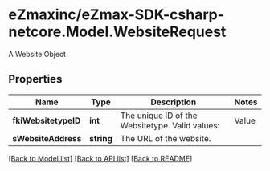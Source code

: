 # eZmaxinc/eZmax-SDK-csharp-netcore.Model.WebsiteRequest
A Website Object
## Properties

Name | Type | Description | Notes
------------ | ------------- | ------------- | -------------
**fkiWebsitetypeID** | **int** | The unique ID of the Websitetype.  Valid values:  |Value|Description| |-|-| |1|Website| |2|Twitter| |3|Facebook| |4|Survey| | 
**sWebsiteAddress** | **string** | The URL of the website. | 

[[Back to Model list]](../README.md#documentation-for-models) [[Back to API list]](../README.md#documentation-for-api-endpoints) [[Back to README]](../README.md)

